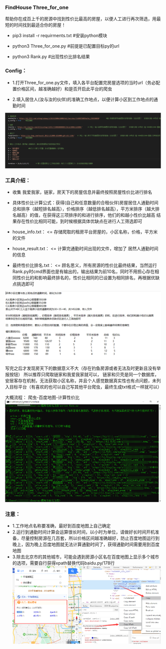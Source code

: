 ### FindHouse Three_for_one
帮助你在成百上千的房源中找到性价比最高的房屋，以便人工进行再次筛选，用最短的时间找到最适合你的房屋！


* pip3 install -r requirments.txt    #安装python模块

* python3 Three_for_one.py         #前提是已配置目标py的url

* python3 Rank.py         #出现性价比排名结果


### Config：

* 1.打开Three_for_one.py文件，填入各平台配置完房屋选项的当时url（务必配置价格区间，越准确越好）和是否开启此平台的爬虫

* 2.填入居住人(汝与汝的伙伴)的准确工作地点，以便计算小区到工作地点的通勤时间

![](./image/config.png)

### 工具介绍：

* 收集 我爱我家，链家，房天下的房屋信息并最终按照房屋性价比进行排名


* 具体性价比计算公式：获得(自己和任意数量的合租伙伴)房屋居住人通勤时间总和排序（越短排名越高），价格排序（越低排名越高），平方米排序（越大排名越高）的值，在获得这三项排序的和进行排序，他们的和越小性价比越高
结果存在性价比相同可能，到时候根据具体优缺点在进行人工筛选即可

* house_info.txt： <= 存储爬取的租房平台房屋的，小区名称，价格，平方米的文件

* house_result.txt： <= 计算完通勤时间出现的文件，增加了 居然人通勤时间的信息

* 最终性价比排名.txt： <= 顾名思义，所有房源的性价比最终结果，当然运行Rank.py时cmd界面也是有输出的，输出结果为前10名，同时不用担心存在相同性价比的和影响最终排名的，性价比相同的已设置为相同排名，再根据优缺点挑选即可


![](./image/rank.png)

写完之后才发现房天下的数据意义不大（存在钓鱼房源或者无法及时更新且没有举报按钮）
所以推荐只爬取链家和我爱我家就可以， 链家和贝壳是同一个数据库，安居客存在机制，无法获取小区名称，并且个人感觉数据真实性也有点问题，未列入目标平台（有喜欢的也可以自己写其他平台爬虫，最终生成txt格式一样就可以）

大概流程： 爬虫-百度地图-计算性价比
![](./image/result.png)

### 注意：
* 1.工作地点名称要准确，最好到百度地图上自己确定
* 2.运行到通勤时间计算会运算很长时间，以小时为单位，请做好长时间开机准备，尽量控制房源在几百套，所以价格区间越准确越好，防止百度地图运行到晚上，因为晚上百度地图就无法计算通勤时间了，获得通勤时间需要用到百度地图
* 3.除去北京市的其他城市，可能会遇到房源小区名在百度地图上显示多个城市的选项，需要自行获得xpath替换代码baidu.py/178行
![](./image/xpath.png)


